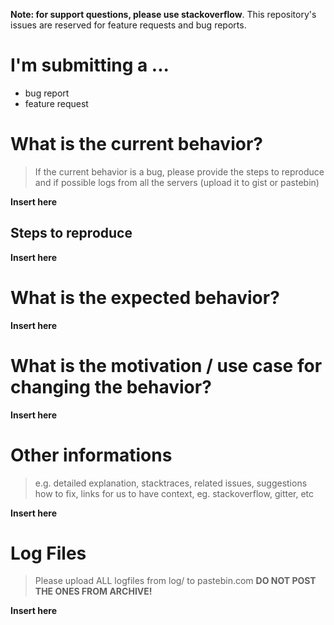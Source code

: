 **Note: for support questions, please use stackoverflow**. This repository's issues are reserved for feature requests and bug reports.

# I'm submitting a ...
  - bug report
  - feature request

# What is the current behavior?
> If the current behavior is a bug, please provide the steps to reproduce and if possible logs from all the servers (upload it to gist or pastebin)

**Insert here**

## Steps to reproduce
**Insert here** 

# What is the expected behavior?

**Insert here**

# What is the motivation / use case for changing the behavior?

**Insert here**

# Other informations
> e.g. detailed explanation, stacktraces, related issues, suggestions how to fix, links for us to have context, eg. stackoverflow, gitter, etc

**Insert here**

# Log Files
> Please upload ALL logfiles from log/ to pastebin.com **DO NOT POST THE ONES FROM ARCHIVE!**

**Insert here**